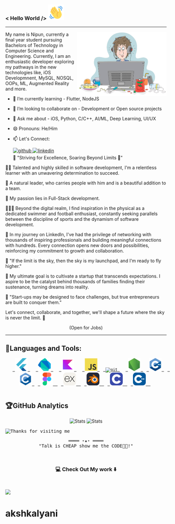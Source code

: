 ### < Hello World /> <img src="./wave-hello.gif" width="50px">

<hr>

<img align="right" alt="GIF" height="200px" src="./bit.png" />
My name is Nipun, currently a final year student pursuing Bachelors of Technology in Computer Science and Engineering. Currently, I am an enthusiastic developer exploring my pathways in the new technologies like, iOS Developmnent, MySQL, NOSQL, OOPs, ML, Augmented Reality and more. </br>

- 🌱 I’m currently learning - Flutter, NodeJS
- 👯 I’m looking to collaborate on - Development or Open source projects
- 💬 Ask me about - iOS, Python, C/C++, AI/ML, Deep Learning, UI/UX
- 😄 Pronouns: He/Him
- 📫 Let's Connect: <br>

  <a href="https://github.com/nc1135" target="_blank">
  <img src="https://img.shields.io/badge/github-%2324292e.svg?&style=for-the-badge&logo=github&logoColor=white" alt=github style="margin-bottom: 5px;" />
  </a>
  <a href="www.linkedin.com/in/nipun-chaurasia target="_blank">
  <img src="https://img.shields.io/badge/linkedin-%231E77B5.svg?&style=for-the-badge&logo=linkedin&logoColor=white" alt=linkedin style="margin-bottom: 5px;" />
  </a>
  <br/>
  🚀 "Striving for Excellence, Soaring Beyond Limits 🌟"

👨‍💻 Talented and highly skilled in software development, I'm a relentless learner with an unwavering determination to succeed.

🥇 A natural leader, who carries people with him and is a beautiful addition to a team.

📱 My passion lies in Full-Stack development.

🏊‍♂️🏈 Beyond the digital realm, I find inspiration in the physical as a dedicated swimmer and football enthusiast, constantly seeking parallels between the discipline of sports and the dynamism of software development.

🤝 In my journey on LinkedIn, I've had the privilege of networking with thousands of inspiring professionals and building meaningful connections with hundreds. Every connection opens new doors and possibilities, reinforcing my commitment to growth and collaboration.

🌠 "If the limit is the sky, then the sky is my launchpad, and I'm ready to fly higher."

🚀 My ultimate goal is to cultivate a startup that transcends expectations. I aspire to be the catalyst behind thousands of families finding their sustenance, turning dreams into reality.

💪 "Start-ups may be designed to face challenges, but true entrepreneurs are built to conquer them."

Let's connect, collaborate, and together, we'll shape a future where the sky is never the limit. 🌌
  <p align="center"> (Open for Jobs)</p>
<hr>

## 💢Languages and Tools:

<div align="center">  
<code> <a href="https://flutter.dev" target="_blank" rel="noreferrer"> <img src="https://raw.githubusercontent.com/devicons/devicon/master/icons/flutter/flutter-original.svg" alt="flutter" width="40" height="40"/> </a> </code>
<code> <a href="https://dart.dev" target="_blank" rel="noreferrer"> <img src="https://raw.githubusercontent.com/devicons/devicon/master/icons/dart/dart-original.svg" alt="flutter" width="40" height="40"/> </a> </code> 
<code> <a href="https://kotlinlang.org" target="_blank" rel="noreferrer"> <img src="https://raw.githubusercontent.com/devicons/devicon/master/icons/kotlin/kotlin-original.svg" alt="flutter" width="40" height="40"/> </a> </code> 
<code> <a href="https://developer.mozilla.org/en-US/docs/Web/JavaScript" target="_blank" rel="noreferrer"> <img src="https://raw.githubusercontent.com/devicons/devicon/master/icons/javascript/javascript-original.svg" alt="javascript" width="40" height="40"/> </a> </code>
<code><a href="https://git-scm.com/" target="_blank" rel="noreferrer"> <img src="https://www.vectorlogo.zone/logos/git-scm/git-scm-icon.svg" alt="git" width="40" height="40"/> </a> </code>
<code> <a href="https://nodejs.org" target="_blank" rel="noreferrer"> <img src="https://raw.githubusercontent.com/devicons/devicon/master/icons/nodejs/nodejs-original.svg" alt="nodejs" width="40" height="40"/> </a> </code> 
<code><a href="https://www.w3schools.com/cpp/" target="_blank" rel="noreferrer"> <img src="https://raw.githubusercontent.com/devicons/devicon/master/icons/cplusplus/cplusplus-original.svg" alt="cplusplus" width="40" height="40"/> </a> </code>
<code><a href="https://www.cprogramming.com/" target="_blank" rel="noreferrer"> <img src="https://raw.githubusercontent.com/devicons/devicon/master/icons/c/c-original.svg" alt="c" width="40" height="40"/> </a> </code>
<code><a href="https://figma.com" target="_blank" rel="noreferrer"> <img src="https://raw.githubusercontent.com/devicons/devicon/master/icons/figma/figma-original.svg" alt="figma" width="40" height="40"/>  </a> </code>
<code><a href="https://expressjs.com/" target="_blank" rel="noreferrer"> <img src="https://github.com/tandpfun/skill-icons/blob/main/icons/ExpressJS-Light.svg" alt="ExpressJS" width="40" height="40"/>  </a> </code>
<code><a href="https://blender.com/" target="_blank" rel="noreferrer"> <img src="https://github.com/tandpfun/skill-icons/blob/main/icons/Blender-Dark.svg" alt="Blender" width="40" height="40"/>  </a> </code>
<code><a href="https://expressjs.com/" target="_blank" rel="noreferrer"> <img src="https://github.com/tandpfun/skill-icons/blob/main/icons/C.svg" alt="C" width="40" height="40"/>  </a> </code>
<code><a href="https://expressjs.com/" target="_blank" rel="noreferrer"> <img src="https://github.com/tandpfun/skill-icons/blob/main/icons/CPP.svg" alt="CPP" width="40" height="40"/>  </a> </code> <br> <br>
</div>

## 🏆GitHub Analytics

<p align="center"> 
<!--   <img align="center" width="420" src="https://github-readme-activity-graph.cyclic.app/graph?username=akshkalyani&theme=chartreuse-dark" alt="Stats" /> -->
<!--    <img align="center" height="165em" width="420"src="https://github-readme-stats-eight-theta.vercel.app/api/top-langs/
  username=akshkalyani&theme=merko&layout=compact&langs_count=10&exclude_repo=gamebase&hide=objective-c,c,java" /> -->
  <img align="center" height="300" width="420" src="https://github-readme-stats.vercel.app/api?username=akshkalyani&show_icons=true&theme=dark" alt="Stats" />
  <img align="center" height="300" width="420" src="https://github-readme-streak-stats.herokuapp.com/?user=akshkalyani&theme=dark" alt="Stats" />
  
</p>

<samp>
 <img height="120" alt="Thanks for visiting me" width="100%" src="https://raw.githubusercontent.com/BrunnerLivio/brunnerlivio/master/images/marquee.svg" />
    <p align="center">
        ════ ⋆★⋆ ════
        <br>
        "Talk is CHEAP show me the CODE👨‍💻!"
    </p>
</samp>
<br>

<h3  align="center">💻 Check Out My work ⬇️ </h3>
<br>

![](https://komarev.com/ghpvc/?username=akshkalyani&color=blue)
# akshkalyani

